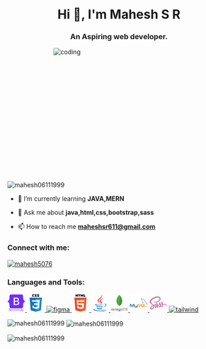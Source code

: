 <h1 align="center">Hi 👋, I'm Mahesh S R</h1>
<h3 align="center">An Aspiring web developer.</h3>

<img align="right" alt="coding" width="400" height="300" src="https://i.pinimg.com/originals/06/60/ef/0660efe82fa3da42ed56eef013171835.gif">  

<p align="left"> <img src="https://komarev.com/ghpvc/?username=mahesh06111999&label=Profile%20views&color=0e75b6&style=flat" alt="mahesh06111999" /> </p>



- 🌱 I’m currently learning **JAVA,MERN**

- 💬 Ask me about **java,html,css,bootstrap,sass**

- 📫 How to reach me **maheshsr611@gmail.com**

<h3 align="left">Connect with me:</h3>
<p align="left">
<a href="https://www.leetcode.com/mahesh5076" target="blank"><img align="center" src="https://raw.githubusercontent.com/rahuldkjain/github-profile-readme-generator/master/src/images/icons/Social/leet-code.svg" alt="mahesh5076" height="30" width="40" /></a>
</p>

<h3 align="left">Languages and Tools:</h3>
<p align="left"> <a href="https://getbootstrap.com" target="_blank" rel="noreferrer"> <img src="https://raw.githubusercontent.com/devicons/devicon/master/icons/bootstrap/bootstrap-plain-wordmark.svg" alt="bootstrap" width="40" height="40"/> </a> <a href="https://www.w3schools.com/css/" target="_blank" rel="noreferrer"> <img src="https://raw.githubusercontent.com/devicons/devicon/master/icons/css3/css3-original-wordmark.svg" alt="css3" width="40" height="40"/> </a> <a href="https://www.figma.com/" target="_blank" rel="noreferrer"> <img src="https://www.vectorlogo.zone/logos/figma/figma-icon.svg" alt="figma" width="40" height="40"/> </a> <a href="https://www.w3.org/html/" target="_blank" rel="noreferrer"> <img src="https://raw.githubusercontent.com/devicons/devicon/master/icons/html5/html5-original-wordmark.svg" alt="html5" width="40" height="40"/> </a> <a href="https://www.java.com" target="_blank" rel="noreferrer"> <img src="https://raw.githubusercontent.com/devicons/devicon/master/icons/java/java-original.svg" alt="java" width="40" height="40"/> </a> <a href="https://www.mongodb.com/" target="_blank" rel="noreferrer"> <img src="https://raw.githubusercontent.com/devicons/devicon/master/icons/mongodb/mongodb-original-wordmark.svg" alt="mongodb" width="40" height="40"/> </a> <a href="https://www.mysql.com/" target="_blank" rel="noreferrer"> <img src="https://raw.githubusercontent.com/devicons/devicon/master/icons/mysql/mysql-original-wordmark.svg" alt="mysql" width="40" height="40"/> </a> <a href="https://sass-lang.com" target="_blank" rel="noreferrer"> <img src="https://raw.githubusercontent.com/devicons/devicon/master/icons/sass/sass-original.svg" alt="sass" width="40" height="40"/> </a> <a href="https://tailwindcss.com/" target="_blank" rel="noreferrer"> <img src="https://www.vectorlogo.zone/logos/tailwindcss/tailwindcss-icon.svg" alt="tailwind" width="40" height="40"/> </a> </p>

<p><img align="left" src="https://github-readme-stats.vercel.app/api/top-langs?username=mahesh06111999&show_icons=true&locale=en&layout=compact" alt="mahesh06111999" /></p>

<p>&nbsp;<img align="center" src="https://github-readme-stats.vercel.app/api?username=mahesh06111999&show_icons=true&locale=en" alt="mahesh06111999" /></p>

<p><img align="center" src="https://github-readme-streak-stats.herokuapp.com/?user=mahesh06111999&" alt="mahesh06111999" /></p>
